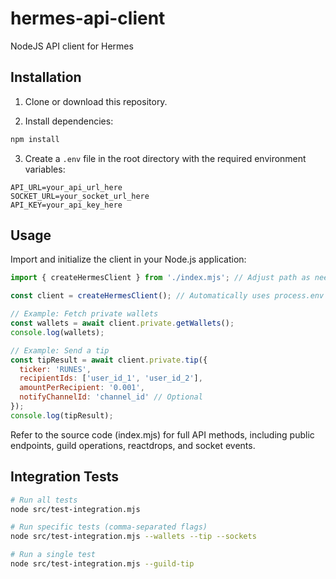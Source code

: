 # hermes-api-client

NodeJS API client for Hermes

## Installation

1. Clone or download this repository.

2. Install dependencies:
```bash
npm install
```

3. Create a `.env` file in the root directory with the required environment variables:
```
API_URL=your_api_url_here
SOCKET_URL=your_socket_url_here
API_KEY=your_api_key_here
```
## Usage
Import and initialize the client in your Node.js application:
```javascript
import { createHermesClient } from './index.mjs'; // Adjust path as needed

const client = createHermesClient(); // Automatically uses process.env for config

// Example: Fetch private wallets
const wallets = await client.private.getWallets();
console.log(wallets);

// Example: Send a tip
const tipResult = await client.private.tip({
  ticker: 'RUNES',
  recipientIds: ['user_id_1', 'user_id_2'],
  amountPerRecipient: '0.001',
  notifyChannelId: 'channel_id' // Optional
});
console.log(tipResult);
```
Refer to the source code (index.mjs) for full API methods, including public endpoints, guild operations, reactdrops, and socket events.

## Integration Tests
```bash
# Run all tests
node src/test-integration.mjs

# Run specific tests (comma-separated flags)
node src/test-integration.mjs --wallets --tip --sockets

# Run a single test
node src/test-integration.mjs --guild-tip
```